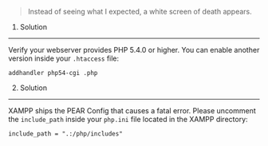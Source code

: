 > Instead of seeing what I expected, a white screen of death appears.


1. Solution
-----------

Verify your webserver provides PHP 5.4.0 or higher. You can enable another version inside your `.htaccess` file:

```
addhandler php54-cgi .php
```


2. Solution
-----------

XAMPP ships the PEAR Config that causes a fatal error. Please uncomment the `include_path` inside your `php.ini` file located in the XAMPP directory:

```
include_path = ".:/php/includes"
```